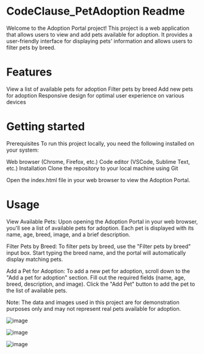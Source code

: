 # CodeClause_PetAdoption Readme

Welcome to the Adoption Portal project! This project is a web application that allows users to view and add pets available for adoption. It provides a user-friendly interface for displaying pets' information and allows users to filter pets by breed.

# Features
View a list of available pets for adoption
Filter pets by breed
Add new pets for adoption
Responsive design for optimal user experience on various devices

# Getting started
Prerequisites
To run this project locally, you need the following installed on your system:

Web browser (Chrome, Firefox, etc.)
Code editor (VSCode, Sublime Text, etc.)
Installation
Clone the repository to your local machine using Git

Open the index.html file in your web browser to view the Adoption Portal.

# Usage
View Available Pets: Upon opening the Adoption Portal in your web browser, you'll see a list of available pets for adoption. Each pet is displayed with its name, age, breed, image, and a brief description.

Filter Pets by Breed: To filter pets by breed, use the "Filter pets by breed" input box. Start typing the breed name, and the portal will automatically display matching pets.

Add a Pet for Adoption: To add a new pet for adoption, scroll down to the "Add a pet for adoption" section. Fill out the required fields (name, age, breed, description, and image). Click the "Add Pet" button to add the pet to the list of available pets.

Note: The data and images used in this project are for demonstration purposes only and may not represent real pets available for adoption.

![image](https://github.com/ReubenMatrix/CodeClause_PetAdoption/assets/136352370/780f7240-3a64-47b4-88eb-09dbd9dbcac5)

![image](https://github.com/ReubenMatrix/CodeClause_PetAdoption/assets/136352370/782848b2-993c-4bd3-95ef-41163c819294)


![image](https://github.com/ReubenMatrix/CodeClause_PetAdoption/assets/136352370/27e2d51c-f5c6-467a-a5f3-0acde0efe044)


